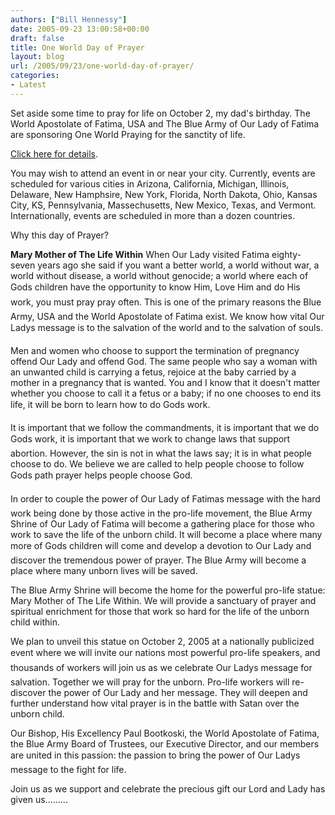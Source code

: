 ```yaml
---
authors: ["Bill Hennessy"]
date: 2005-09-23 13:00:58+00:00
draft: false
title: One World Day of Prayer
layout: blog
url: /2005/09/23/one-world-day-of-prayer/
categories:
- Latest
---
```


Set aside some time to pray for life on October 2, my dad's birthday.  The World Apostolate of Fatima, USA and The Blue Army of Our Lady of Fatima are sponsoring One World Praying for the sanctity of life.

[Click here for details](https://www.bluearmy.com/).

You may wish to attend an event in or near your city.  Currently, events are scheduled for various cities in Arizona, California, Michigan, Illinois, Delaware, New Hamphsire, New York, Florida, North Dakota, Ohio, Kansas City, KS, Pennsylvania, Massechusetts, New Mexico, Texas, and Vermont.  Internationally, events are scheduled in more than a dozen countries.

Why this day of Prayer?

**Mary Mother of The Life Within**
When Our Lady visited Fatima eighty-seven years ago she said if you want a better world, a world without war, a world without disease, a world without genocide; a world where each of Gods children have the opportunity to know Him, Love Him and do His work, you must pray pray often. This is one of the primary reasons the Blue Army, USA and the World Apostolate of Fatima exist. We know how vital Our Ladys message is to the salvation of the world and to the salvation of souls.

Men and women who choose to support the termination of pregnancy offend Our Lady and offend God. The same people who say a woman with an unwanted child is carrying a fetus, rejoice at the baby carried by a mother in a pregnancy that is wanted. You and I know that it doesn't matter whether you choose to call it a fetus or a baby; if no one chooses to end its life, it will be born to learn how to do Gods work.

It is important that we follow the commandments, it is important that we do Gods work, it is important that we work to change laws that support abortion. However, the sin is not in what the laws say; it is in what people choose to do. We believe we are called to help people choose to follow Gods path prayer helps people choose God.

In order to couple the power of Our Lady of Fatimas message with the hard work being done by those active in the pro-life movement, the Blue Army Shrine of Our Lady of Fatima will become a gathering place for those who work to save the life of the unborn child. It will become a place where many more of Gods children will come and develop a devotion to Our Lady and discover the tremendous power of prayer. The Blue Army will become a place where many unborn lives will be saved.

The Blue Army Shrine will become the home for the powerful pro-life statue: Mary Mother of The Life Within. We will provide a sanctuary of prayer and spiritual enrichment for those that work so hard for the life of the unborn child within.

We plan to unveil this statue on October 2, 2005 at a nationally publicized event where we will invite our nations most powerful pro-life speakers, and thousands of workers will join us as we celebrate Our Ladys message for salvation. Together we will pray for the unborn. Pro-life workers will re-discover the power of Our Lady and her message. They will deepen and further understand how vital prayer is in the battle with Satan over the unborn child.

Our Bishop, His Excellency Paul Bootkoski, the World Apostolate of Fatima, the Blue Army Board of Trustees, our Executive Director, and our members are united in this passion: the passion to bring the power of Our Ladys message to the fight for life.

Join us as we support and celebrate the precious gift our Lord and Lady has given us.........


